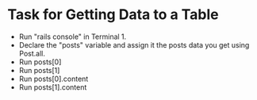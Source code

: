 # Task for Getting Data to a Table
- Run "rails console" in Terminal 1.
- Declare the "posts" variable and assign it the posts data you get using Post.all.
- Run posts[0]
- Run posts[1]
- Run posts[0].content
- Run posts[1].content
